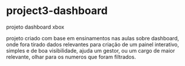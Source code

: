 # project3-dashboard
projeto dashboard xbox

projeto criado com base em ensinamentos nas aulas sobre dashboard, onde fora tirado dados relevantes para criação de um painel interativo, simples e de boa visibilidade, ajuda um gestor, ou um cargo de maior relevante, olhar para os numeros que foram filtrados.
